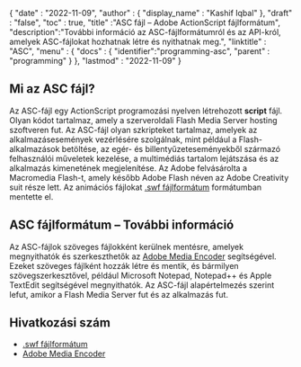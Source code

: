 {
  "date" : "2022-11-09",
  "author" : {
    "display_name" : "Kashif Iqbal"
},
  "draft" : "false",
  "toc" : true,
  "title" :"ASC fájl – Adobe ActionScript fájlformátum",
  "description":"További információ az ASC-fájlformátumról és az API-król, amelyek ASC-fájlokat hozhatnak létre és nyithatnak meg.",
  "linktitle" : "ASC",
  "menu" : {
    "docs" : {
      "identifier":"programming-asc",
      "parent" : "programming"
}
},
  "lastmod" : "2022-11-09"
}

## Mi az ASC fájl?

Az ASC-fájl egy ActionScript programozási nyelven létrehozott **script** fájl. Olyan kódot tartalmaz, amely a szerveroldali Flash Media Server hosting szoftveren fut. Az ASC-fájl olyan szkripteket tartalmaz, amelyek az alkalmazásesemények vezérlésére szolgálnak, mint például a Flash-alkalmazások betöltése, az egér- és billentyűzeteseményekből származó felhasználói műveletek kezelése, a multimédiás tartalom lejátszása és az alkalmazás kimenetének megjelenítése. Az Adobe felvásárolta a Macromedia Flash-t, amely később Adobe Flash néven az Adobe Creativity suit része lett. Az animációs fájlokat [.swf fájlformátum](/hu/page-description-language/swf/) formátumban mentette el.

## ASC fájlformátum – További információ

Az ASC-fájlok szöveges fájlokként kerülnek mentésre, amelyek megnyithatók és szerkeszthetők az [Adobe Media Encoder](https://www.adobe.com/products/media-encoder.html) segítségével. Ezeket szöveges fájlként hozzák létre és mentik, és bármilyen szövegszerkesztővel, például Microsoft Notepad, Notepad++ és Apple TextEdit segítségével megnyithatók. Az ASC-fájl alapértelmezés szerint lefut, amikor a Flash Media Server fut és az alkalmazás fut.


## Hivatkozási szám

* [.swf fájlformátum](/hu/page-description-language/swf/)
* [Adobe Media Encoder](https://www.adobe.com/products/media-encoder.html)

